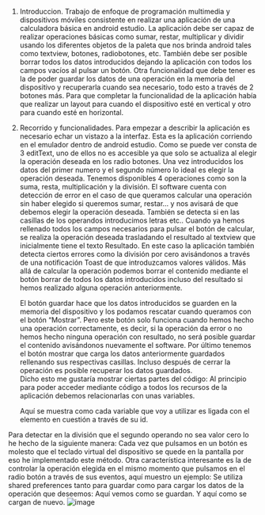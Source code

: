 1. Introduccion.
	Trabajo de enfoque de programación multimedia y dispositivos móviles consistente en realizar una aplicación de una calculadora básica en android estudio. 
	La aplicación debe ser capaz de realizar operaciones básicas como sumar, restar, multiplicar y dividir usando los diferentes objetos de la paleta que nos brinda android tales como textview, botones, radiobotones, etc. 
	También debe ser posible borrar todos los datos introducidos dejando la aplicación con todos los campos vacíos al pulsar un botón.
	Otra funcionalidad que debe tener es la de poder guardar los datos de una operación en la memoria del dispositivo  y recuperarla cuando sea necesario, todo esto a través de 2 botones más.
	Para que completar la funcionalidad de la aplicación había que realizar un layout para cuando el dispositivo esté en vertical y otro para cuando esté en horizontal.
2. Recorrido y funcionalidades.
  Para empezar a describir la aplicación es necesario echar un vistazo a la interfaz.
	Esta es la aplicación corriendo en el emulador dentro de android estudio. Como se puede ver consta de 3 editText, uno de ellos no es accesible ya que solo se actualiza al elegir la operación deseada en los radio botones. 
	Una vez introducidos los datos del primer numero y el segundo número lo ideal es elegir la operación deseada. Tenemos disponibles 4 operaciones como son la suma, resta, multiplicación y la división. El software cuenta con detección de error en el caso de que queramos calcular una operación sin haber elegido si queremos sumar, restar… y nos avisará de que debemos elegir la operación deseada. También se detecta si en las casillas de los operandos introducimos letras etc..
	Cuando ya hemos rellenado todos los campos necesarios para pulsar el botón de calcular, se realiza la operación deseada trasladando el resultado al textview que inicialmente tiene el texto Resultado. En este caso la aplicación también detecta
ciertos errores como la división por cero avisándonos a través de una notificación Toast de que introduzcamos valores válidos.
	Más allá de calcular la operación podemos borrar el contenido mediante el botón borrar de todos los datos introducidos incluso del resultado si hemos realizado alguna operación anteriormente.

	El botón guardar hace que los datos introducidos se guarden en la memoria del dispositivo y los podamos rescatar cuando queramos con el botón “Mostrar”. Pero este botón solo funciona cuando hemos hecho una operación correctamente, es decir, si la operación da error o no hemos hecho ninguna operación con resultado, no será posible guardar el contenido avisándonos nuevamente el software.
	Por último tenemos el botón mostrar que carga los datos anteriormente guardados rellenando sus respectivas casillas. Incluso después de cerrar la operación es posible recuperar los datos guardados.  
	Dicho esto me gustaría mostrar ciertas partes del código: 
	Al principio para poder acceder mediante código a todos los recursos de la aplicación debemos relacionarlas con unas variables.
   
   Aquí se muestra como cada variable que voy a utilizar es ligada con el elemento en cuestión a través de su id.

Para detectar en la división que el segundo operando  no sea valor cero lo he hecho de la siguiente manera:
Cada vez que pulsamos en un botón es molesto que el teclado virtual del dispositivo se quede en la pantalla por eso he implementado este método.
Otra característica interesante es la de controlar la operación elegida en el mismo momento que pulsamos en el radio botón a través de sus eventos, aquí muestro un ejemplo:
Se utiliza shared preferences tanto para guardar como para cargar los datos de la operación que deseemos:
Aquí vemos como se guardan.
Y aquí como se cargan de nuevo.
![image](https://github.com/user-attachments/assets/f2519c78-f7e5-4144-aa13-fc7b6b174b21)




	

	
